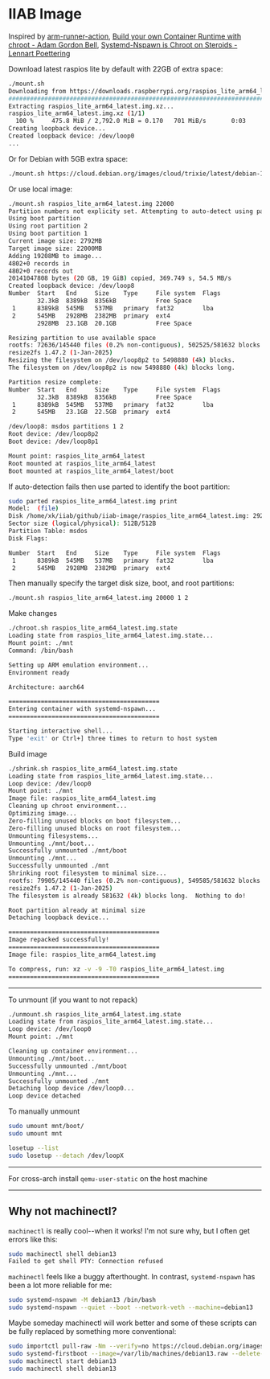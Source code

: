 # IIAB Image

Inspired by [arm-runner-action](https://github.com/pguyot/arm-runner-action), [Build your own Container Runtime with chroot - Adam Gordon Bell](https://www.youtube.com/watch?v=89ESCBzM-3Q), [Systemd-Nspawn is Chroot on Steroids - Lennart Poettering](https://www.youtube.com/watch?v=s7LlUs5D9p4)

Download latest raspios lite by default with 22GB of extra space:

```sh
./mount.sh
Downloading from https://downloads.raspberrypi.org/raspios_lite_arm64_latest...
######################################################################### 100.0%
Extracting raspios_lite_arm64_latest.img.xz...
raspios_lite_arm64_latest.img.xz (1/1)
  100 %     475.8 MiB / 2,792.0 MiB = 0.170   701 MiB/s       0:03
Creating loopback device...
Created loopback device: /dev/loop0
...
```

Or for Debian with 5GB extra space:

```sh
./mount.sh https://cloud.debian.org/images/cloud/trixie/latest/debian-13-generic-arm64.raw 5000
```

Or use local image:

```sh
./mount.sh raspios_lite_arm64_latest.img 22000
Partition numbers not explicity set. Attempting to auto-detect using parted on raspios_lite_arm64_latest.img...
Using boot partition
Using root partition 2
Using boot partition 1
Current image size: 2792MB
Target image size: 22000MB
Adding 19208MB to image...
4802+0 records in
4802+0 records out
20141047808 bytes (20 GB, 19 GiB) copied, 369.749 s, 54.5 MB/s
Created loopback device: /dev/loop8
Number  Start   End     Size    Type     File system  Flags
        32.3kB  8389kB  8356kB           Free Space
 1      8389kB  545MB   537MB   primary  fat32        lba
 2      545MB   2928MB  2382MB  primary  ext4
        2928MB  23.1GB  20.1GB           Free Space

Resizing partition to use available space
rootfs: 72636/145440 files (0.2% non-contiguous), 502525/581632 blocks
resize2fs 1.47.2 (1-Jan-2025)
Resizing the filesystem on /dev/loop8p2 to 5498880 (4k) blocks.
The filesystem on /dev/loop8p2 is now 5498880 (4k) blocks long.

Partition resize complete:
Number  Start   End     Size    Type     File system  Flags
        32.3kB  8389kB  8356kB           Free Space
 1      8389kB  545MB   537MB   primary  fat32        lba
 2      545MB   23.1GB  22.5GB  primary  ext4

/dev/loop8: msdos partitions 1 2
Root device: /dev/loop8p2
Boot device: /dev/loop8p1

Mount point: raspios_lite_arm64_latest
Root mounted at raspios_lite_arm64_latest
Boot mounted at raspios_lite_arm64_latest/boot
```

If auto-detection fails then use parted to identify the boot partition:

```sh
sudo parted raspios_lite_arm64_latest.img print
Model:  (file)
Disk /home/xk/iiab/github/iiab-image/raspios_lite_arm64_latest.img: 2928MB
Sector size (logical/physical): 512B/512B
Partition Table: msdos
Disk Flags:

Number  Start   End     Size    Type     File system  Flags
 1      8389kB  545MB   537MB   primary  fat32        lba
 2      545MB   2928MB  2382MB  primary  ext4
```

Then manually specify the target disk size, boot, and root partitions:

```sh
./mount.sh raspios_lite_arm64_latest.img 20000 1 2
```

Make changes

```sh
./chroot.sh raspios_lite_arm64_latest.img.state
Loading state from raspios_lite_arm64_latest.img.state...
Mount point: ./mnt
Command: /bin/bash

Setting up ARM emulation environment...
Environment ready

Architecture: aarch64

==========================================
Entering container with systemd-nspawn...
==========================================

Starting interactive shell...
Type 'exit' or Ctrl+] three times to return to host system
```

Build image

```sh
./shrink.sh raspios_lite_arm64_latest.img.state
Loading state from raspios_lite_arm64_latest.img.state...
Loop device: /dev/loop0
Mount point: ./mnt
Image file: raspios_lite_arm64_latest.img
Cleaning up chroot environment...
Optimizing image...
Zero-filling unused blocks on boot filesystem...
Zero-filling unused blocks on root filesystem...
Unmounting filesystems...
Unmounting ./mnt/boot...
Successfully unmounted ./mnt/boot
Unmounting ./mnt...
Successfully unmounted ./mnt
Shrinking root filesystem to minimal size...
rootfs: 79905/145440 files (0.2% non-contiguous), 549585/581632 blocks
resize2fs 1.47.2 (1-Jan-2025)
The filesystem is already 581632 (4k) blocks long.  Nothing to do!

Root partition already at minimal size
Detaching loopback device...

==========================================
Image repacked successfully!
==========================================
Image file: raspios_lite_arm64_latest.img

To compress, run: xz -v -9 -T0 raspios_lite_arm64_latest.img
==========================================
```

---

To unmount (if you want to not repack)

```sh
./unmount.sh raspios_lite_arm64_latest.img.state
Loading state from raspios_lite_arm64_latest.img.state...
Loop device: /dev/loop0
Mount point: ./mnt

Cleaning up container environment...
Unmounting ./mnt/boot...
Successfully unmounted ./mnt/boot
Unmounting ./mnt...
Successfully unmounted ./mnt
Detaching loop device /dev/loop0...
Loop device detached
```

To manually unmount

```sh
sudo umount mnt/boot/
sudo umount mnt

losetup --list
sudo losetup --detach /dev/loopX
```

---

For cross-arch install `qemu-user-static` on the host machine

---

## Why not machinectl?

`machinectl` is really cool--when it works! I'm not sure why, but I often get errors like this:

```sh
sudo machinectl shell debian13
Failed to get shell PTY: Connection refused
```

`machinectl` feels like a buggy afterthought. In contrast, `systemd-nspawn` has been a lot more reliable for me:

```sh
sudo systemd-nspawn -M debian13 /bin/bash
sudo systemd-nspawn --quiet --boot --network-veth --machine=debian13
```

Maybe someday machinectl will work better and some of these scripts can be fully replaced by something more conventional:

```sh
sudo importctl pull-raw -Nm --verify=no https://cloud.debian.org/images/cloud/trixie/latest/debian-13-generic-amd64.raw debian13
sudo systemd-firstboot --image=/var/lib/machines/debian13.raw --delete-root-password --force
sudo machinectl start debian13
sudo machinectl shell debian13
```
